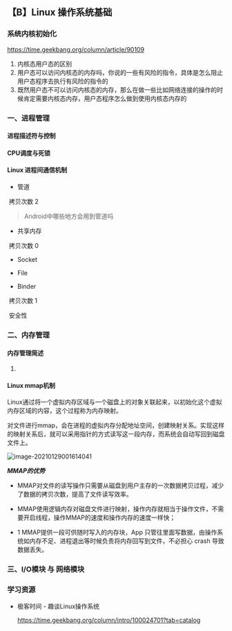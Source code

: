 ## 【B】Linux 操作系统基础



### 系统内核初始化

https://time.geekbang.org/column/article/90109

1. 内核态用户态的区别
2. 用户态可以访问内核态的内存吗，你说的一些有风险的指令，具体是怎么阻止用户态程序去执行有风险的指令的
3. 既然用户态不可以访问内核态的内存，那么在做一些比如网络连接的操作的时候肯定需要内核态内存，用户态程序怎么做到使用内核态内存的





### 一、进程管理

#### 	进程描述符与控制

#### 	CPU调度与死锁



#### Linux 进程间通信机制

* 管道

​	拷贝次数 2

> Android中哪些地方会用到管道吗



* 共享内存

​	拷贝次数 0

* Socket

* File



* Binder

​	拷贝次数 1

​	安全性





### 二、内存管理

#### 内存管理简述

1. 



#### Linux mmap机制

Linux通过将一个虚拟内存区域与一个磁盘上的对象关联起来，以初始化这个虚拟内存区域的内容，这个过程称为内存映射。



对文件进行mmap，会在进程的虚拟内存分配地址空间，创建映射关系。实现这样的映射关系后，就可以采用指针的方式读写这一段内存，而系统会自动写回到磁盘文件上。

![image-20210129001614041](/Users/zhanghongxi/ABP-study/StudySpace/images/image-20210129001614041.png)



***MMAP的优势***

-  MMAP对文件的读写操作只需要从磁盘到用户主存的一次数据拷贝过程，减少了数据的拷贝次数，提高了文件读写效率。


- MMAP使用逻辑内存对磁盘文件进行映射，操作内存就相当于操作文件，不需要开启线程，操作MMAP的速度和操作内存的速度一样快；


- 1 MMAP提供一段可供随时写入的内存块，App 只管往里面写数据，由操作系统如内存不足、进程退出等时候负责将内存回写到文件，不必担心 crash 导致数据丢失。





### 三、I/O模块 与 网络模块





### 学习资源

- 极客时间 - 趣谈Linux操作系统

  https://time.geekbang.org/column/intro/100024701?tab=catalog